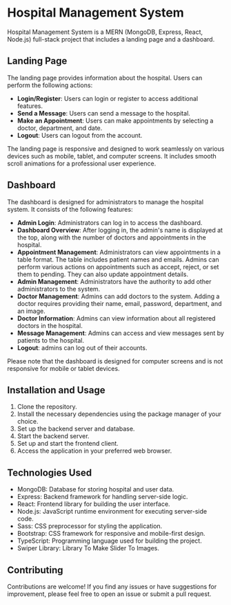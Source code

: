 # Hospital Management System

Hospital Management System is a MERN (MongoDB, Express, React, Node.js) full-stack project that includes a landing page and a dashboard.

## Landing Page

The landing page provides information about the hospital. Users can perform the following actions:

-   **Login/Register**: Users can login or register to access additional features.
-   **Send a Message**: Users can send a message to the hospital.
-   **Make an Appointment**: Users can make appointments by selecting a doctor, department, and date.
-   **Logout**: Users can logout from the account.

The landing page is responsive and designed to work seamlessly on various devices such as mobile, tablet, and computer screens. It includes smooth scroll animations for a professional user experience.

## Dashboard

The dashboard is designed for administrators to manage the hospital system. It consists of the following features:

-   **Admin Login**: Administrators can log in to access the dashboard.
-   **Dashboard Overview**: After logging in, the admin's name is displayed at the top, along with the number of doctors and appointments in the hospital.
-   **Appointment Management**: Administrators can view appointments in a table format. The table includes patient names and emails. Admins can perform various actions on appointments such as accept, reject, or set them to pending. They can also update appointment details.
-   **Admin Management**: Administrators have the authority to add other administrators to the system.
-   **Doctor Management**: Admins can add doctors to the system. Adding a doctor requires providing their name, email, password, department, and an image.
-   **Doctor Information**: Admins can view information about all registered doctors in the hospital.
-   **Message Management**: Admins can access and view messages sent by patients to the hospital.
-   **Logout**: admins can log out of their accounts.

Please note that the dashboard is designed for computer screens and is not responsive for mobile or tablet devices.

## Installation and Usage

1. Clone the repository.
2. Install the necessary dependencies using the package manager of your choice.
3. Set up the backend server and database.
4. Start the backend server.
5. Set up and start the frontend client.
6. Access the application in your preferred web browser.

## Technologies Used

-   MongoDB: Database for storing hospital and user data.
-   Express: Backend framework for handling server-side logic.
-   React: Frontend library for building the user interface.
-   Node.js: JavaScript runtime environment for executing server-side code.
-   Sass: CSS preprocessor for styling the application.
-   Bootstrap: CSS framework for responsive and mobile-first design.
-   TypeScript: Programming language used for building the project.
-   Swiper Library: Library To Make Slider To Images.

## Contributing

Contributions are welcome! If you find any issues or have suggestions for improvement, please feel free to open an issue or submit a pull request.
